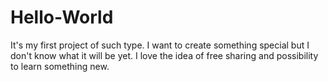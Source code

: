 # Hello-World
It's my first project of such type. I want to create something special but I don't know what it will be yet. I love the idea of free sharing and possibility to learn something new.
